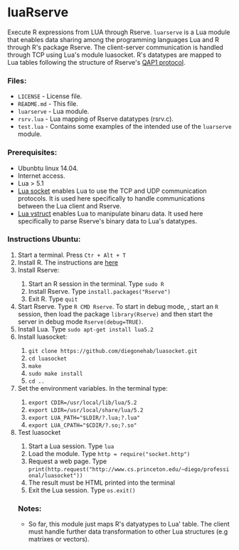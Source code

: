 # luaRserve

Execute R expressions from LUA through Rserve. <code>luarserve</code> is a Lua module that enables data sharing among the programming languages Lua and R through R's package Rserve. The client-server communication is handled through TCP using Lua's module luasocket. R's datatypes are mapped to Lua tables following the structure of Rserve's <a href="http://rforge.net/Rserve/dev.html">QAP1 protocol</a>.



<h3>Files:</h3>
<ul>
  <li><code>LICENSE</code> - License file.</li>
  <li><code>README.md</code> - This file.</li>
  <li><code>luarserve</code> - Lua module.</li>
  <li><code>rsrv.lua</code> - Lua mapping of Rserve datatypes (rsrv.c).</li>
  <li><code>test.lua</code> - Contains some examples of the intended use of the <code>luarserve</code> module.</li>
</ul>



<h3>Prerequisites:</h3>
<ul>
  <li>Ubunbtu linux 14.04. </li>
	<li>Internet access.</li>
  <li>Lua > 5.1</li>
  <li><a href = "http://w3.impa.br/~diego/software/luasocket/">Lua socket</a> enables Lua to use the TCP and UDP communication protocols. It is used here specifically to handle communications between the Lua client and Rserve.</li>
  <li><a href = "https://github.com/ToxicFrog/vstruct">Lua vstruct</a> enables Lua to manipulate binaru data. It used here specifically to parse Rserve's binary data to Lua's datatypes.</li>
</ul>



<h3>Instructions Ubuntu:</h3>
<ol>
  <li>Start a terminal. Press <code>Ctr + Alt + T</code></li>
	<li>Install R. The instructions are <a href = https://cran.r-project.org/bin/linux/ubuntu/README.html>here</a></li>
  <li>Install Rserve:</li>
  <ol>
    <li>Start an R session in the terminal. Type <code>sudo R</code></li>
    <li>Install Rserve. Type <code>install.packages("Rserve")</code></li>
    <li>Exit R. Type <code>quit</code></li>
  </ol>
  <li>Start Rserve. Type <code>R CMD Rserve</code>. To start in debug mode, , start an <code>R</code> session, then load the package <code>library(Rserve)</code> and then start the server in debug mode <code>Rserve(debug=TRUE)</code>.</li>
  <li>Install Lua. Type <code>sudo apt-get install lua5.2</code></li>
  <li>Install luasocket:</li>
  <ol>
    <li><code>git clone https://github.com/diegonehab/luasocket.git</code></li>
    <li><code>cd luasocket</code></li>
    <li><code>make</code></li>
    <li><code>sudo make install</code></li>
    <li><code>cd ..</code></li>
  </ol>
  <li>Set the environment variables. In the terminal type:</li>
  <ol>
    <li><code>export CDIR=/usr/local/lib/lua/5.2</code></li>
    <li><code>export LDIR=/usr/local/share/lua/5.2</code></li>
    <li><code>export LUA_PATH="$LDIR/?.lua;?.lua"</code></li>
    <li><code>export LUA_CPATH="$CDIR/?.so;?.so"</code></li>
  </ol>
  <li>Test luasocket</li>
  <ol>
    <li>Start a Lua session. Type <code>lua</code></li>
    <li>Load the module. Type <code>http = require("socket.http")</code></li>
    <li>Request a web page. Type <code>print(http.request("http://www.cs.princeton.edu/~diego/professional/luasocket"))</code></li>
    <li>The result must be HTML printed into the terminal</li>
    <li>Exit the Lua session. Type <code>os.exit()</code></li>
  </ol>


  <h3>Notes:</h3>
  <ul>
    <li>So far, this module just maps R's datyatypes to Lua' table. The client must handle further data transformation to other Lua structures (e.g matrixes or vectors).</li>
  </ul>


</ol>
